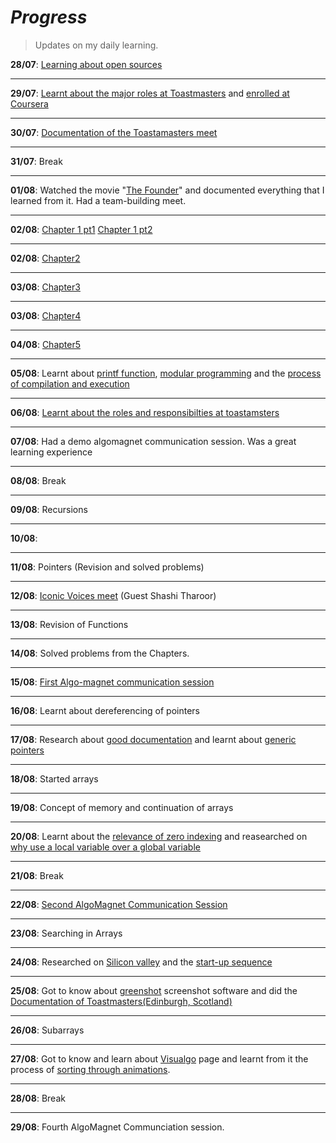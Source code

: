 # **_Progress_** 
> Updates on my daily learning.

 
 **28/07**: [Learning about open sources](https://github.com/Anjura/OpenSources)

-----
   **29/07**: [Learnt about the major roles at Toastmasters](https://franticallyspeaking.com/toastmasters-executive-committee-roles-and-responsibilities/) and [enrolled at Coursera](https://www.coursera.org/learn/learning-how-to-learn?)

---------------
 **30/07**: [Documentation of the Toastamasters meet](https://github.com/Anjura/ToastmastersMeet)

-------------------
**31/07**: Break

---------------
**01/08**: Watched the movie "[The Founder](https://www.youtube.com/watch?v=7zfRjW06tAA&t=1641s)" and documented everything that I learned from it. Had a team-building meet. 

--------------
**02/08**: [Chapter 1 pt1](https://github.com/cleanhand/phase-1-Anjura/blob/main/Let%20Us%20C/Chapter1pt1.md) 
              [Chapter 1 pt2](https://github.com/cleanhand/phase-1-Anjura/blob/main/Let%20Us%20C/Chapter1pt2.md)   

----          
**02/08**: [Chapter2](https://github.com/cleanhand/phase-1-Anjura/blob/main/Let%20Us%20C/Chapter2.md)

----
**03/08**:  [Chapter3](https://github.com/cleanhand/phase-1-Anjura/blob/main/Let%20Us%20C/Chapter3.md)

----
**03/08**: [Chapter4](https://github.com/cleanhand/phase-1-Anjura/blob/main/Let%20Us%20C/Chapter4.md)

----
**04/08**: [Chapter5](https://github.com/cleanhand/phase-1-Anjura/blob/main/Let%20Us%20C/Chapter5.md)

-----
**05/08**: Learnt about [printf function](https://github.com/cleanhand/phase-1-Anjura/blob/main/Random%20topics/Defining%20printf()%20function.md), [modular programming](https://github.com/cleanhand/phase-1-Anjura/blob/main/Random%20topics/Modular%20programming.md) and the [process of compilation and execution](https://github.com/cleanhand/phase-1-Anjura/blob/main/Random%20topics/Process%20of%20compilation%20and%20execution.md)

----
**06/08**: [Learnt about the roles and responsibilties at toastamsters](https://franticallyspeaking.com/toastmasters-executive-committee-roles-and-responsibilities/)

-----
**07/08**: Had a demo algomagnet communication session. Was a great learning experience

-----
**08/08**: Break

----
**09/08**: Recursions

----
**10/08**: 

----
**11/08**: Pointers (Revision and solved problems)

----
**12/08**: [Iconic Voices meet](https://github.com/cleanhand/phase-1-Anjura/blob/main/Iconic%20voices%20meet.md) (Guest Shashi Tharoor)

----
**13/08**: Revision of Functions

----
**14/08**: Solved problems from the Chapters.

----
**15/08**: [First Algo-magnet communication session](https://github.com/cleanhand/phase-1-Anjura/blob/main/AlgoMagnet%20Communication%20sessions/First%20Session.md)

----
**16/08**: Learnt about dereferencing of pointers

----
**17/08**: Research about [good documentation](https://www.oreilly.com/content/the-eight-rules-of-good-documentation/) and learnt about [generic pointers](https://github.com/cleanhand/phase-1-Anjura/blob/main/Random%20topics/Generic%20Pointers.md)

----
**18/08**: Started arrays

----
**19/08**: Concept of memory and continuation of arrays

----
**20/08**: Learnt about the [relevance of zero indexing](https://github.com/cleanhand/phase-1-Anjura/blob/main/Random%20topics/Relevance%20of%20zero-indexing.md) and reasearched on [why use a local variable over a global variable](https://github.com/cleanhand/phase-1-Anjura/blob/main/Random%20topics/Why%20use%20a%20local%20variable%20over%20a%20global%20variable%3F.md)

----
**21/08**: Break 

----
**22/08**: [Second AlgoMagnet Communication Session](https://github.com/cleanhand/phase-1-Anjura/blob/main/AlgoMagnet%20Communication%20sessions/Second%20Session.md)

----
**23/08**: Searching in Arrays

----
**24/08**: Researched on [Silicon valley](https://github.com/cleanhand/phase-1-Anjura/blob/main/Random%20topics/Silicon%20Valley.md) and the [start-up sequence](https://github.com/cleanhand/phase-1-Anjura/blob/main/Random%20topics/Start-up%20Sequence.md)

----
**25/08**: Got to know about [greenshot](https://getgreenshot.org/) screenshot software and did the  [Documentation of Toastmasters(Edinburgh, Scotland)](https://github.com/cleanhand/phase-1-Anjura/blob/main/Toastmasters%20(Edinburgh%2C%20Scotland).md) 

----
 **26/08**: Subarrays 

----
**27/08**: Got to know and learn about [Visualgo](https://visualgo.net/en) page and learnt from it the process of [sorting through animations](https://visualgo.net/en/sorting).

----
**28/08**: Break 
 
 ----
**29/08**: Fourth AlgoMagnet Communciation session. 
